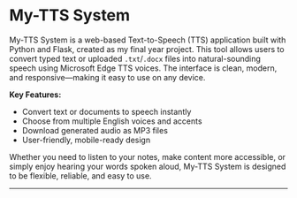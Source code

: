 # My-TTS System

My-TTS System is a web-based Text-to-Speech (TTS) application built with Python and Flask, created as my final year project. This tool allows users to convert typed text or uploaded `.txt`/`.docx` files into natural-sounding speech using Microsoft Edge TTS voices. The interface is clean, modern, and responsive—making it easy to use on any device.

**Key Features:**
- Convert text or documents to speech instantly
- Choose from multiple English voices and accents
- Download generated audio as MP3 files
- User-friendly, mobile-ready design

Whether you need to listen to your notes, make content more accessible, or simply enjoy hearing your words spoken aloud, My-TTS System is designed to be flexible, reliable, and easy to use.

---
